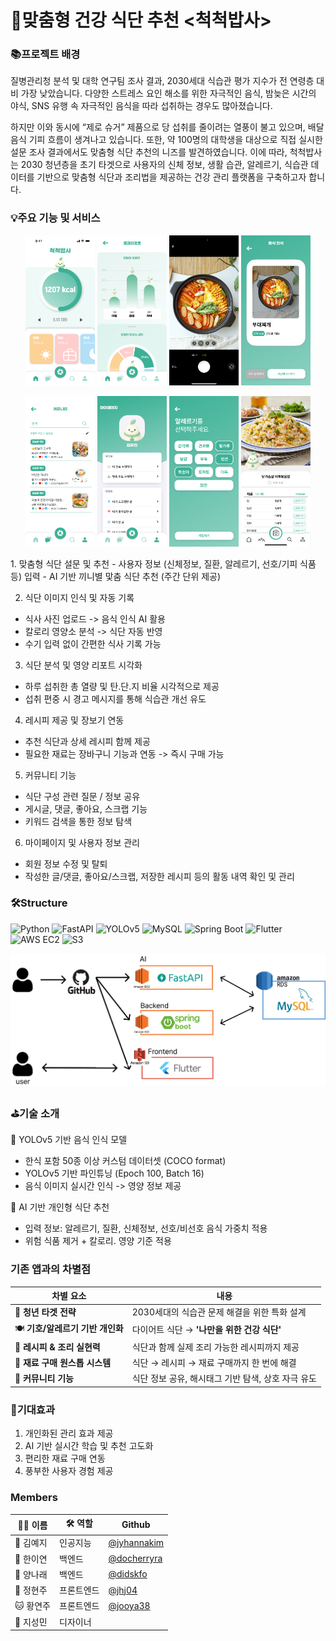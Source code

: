 # 🥗맞춤형 건강 식단 추천 <척척밥사>

### 📚프로젝트 배경
 질병관리청 분석 및 대학 연구팀 조사 결과, 2030세대 식습관 평가 지수가 전 연령층 대비 가장 낮았습니다. 다양한 스트레스 요인 해소를 위한 자극적인 음식, 밤늦은 시간의 야식, SNS 유행 속 자극적인 음식을 따라 섭취하는 경우도 많아졌습니다.
 
 하지만 이와 동시에 “제로 슈거” 제품으로 당 섭취를 줄이려는 열풍이 불고 있으며, 배달 음식 기피 흐름이 생겨나고 있습니다. 또한, 약 100명의 대학생을 대상으로 직접 실시한 설문 조사 결과에서도 맞춤형 식단 추천의 니즈를 발견하였습니다. 
 이에 따라, 척척밥사는 2030 청년층을 초기 타겟으로 사용자의 신체 정보, 생활 습관, 알레르기, 식습관 데이터를 기반으로 맞춤형 식단과 조리법을 제공하는 건강 관리 플랫폼을 구축하고자 합니다.

 ### 💡주요 기능 및 서비스
 <p align="center">
  <img src="assets/mainpage.png" width="22%" />
  <img src="assets/report.png" width="22%" />
  <img src="assets/camera.png" width="22%" />
  <img src="assets/food_recognize.png" width="22%" />
</p>

<p align="center">
  <img src="assets/community.png" width="22%" />
  <img src="assets/mypage.png" width="22%" />
  <img src="assets/allergy.png" width="22%" />
  <img src="assets/recipe.png" width="22%" />
</p>
 1. 맞춤형 식단 설문 및 추천
 - 사용자 정보 (신체정보, 질환, 알레르기, 선호/기피 식품 등) 입력
 - AI 기반 끼니별 맟춤 식단 추천 (주간 단위 제공)


 2. 식단 이미지 인식 및 자동 기록
- 식사 사진 업로드 -> 음식 인식 AI 활용
- 칼로리 영양소 분석 -> 식단 자동 반영
- 수기 입력 없이 간편한 식사 기록 가능

 3. 식단 분석 및 영양 리포트 시각화
- 하루 섭취한 총 열량 및 탄.단.지 비율 시각적으로 제공
- 섭취 편중 시 경고 메시지를 통해 식습관 개선 유도

 4. 레시피 제공 및 장보기 연동
- 추천 식단과 상세 레시피 함께 제공
- 필요한 재료는 장바구니 기능과 연동 -> 즉시 구매 가능

 5. 커뮤니티 기능
- 식단 구성 관련 질문 / 정보 공유
- 게시글, 댓글, 좋아요, 스크랩 기능
- 키워드 검색을 통한 정보 탐색

 6. 마이페이지 및 사용자 정보 관리
 - 회원 정보 수정 및 탈퇴
 - 작성한 글/댓글, 좋아요/스크랩, 저장한 레시피 등의 활동 내역 확인 및 관리

### 🛠️Structure
![Python](https://img.shields.io/badge/Python-3.11-blue?logo=python&logoColor=white)
![FastAPI](https://img.shields.io/badge/FastAPI-00C7B7?logo=fastapi&logoColor=white)
![YOLOv5](https://img.shields.io/badge/YOLOv5-CustomModel-red)
![MySQL](https://img.shields.io/badge/MySQL-4479A1?logo=mysql&logoColor=white)
![Spring Boot](https://img.shields.io/badge/Spring%20Boot-6DB33F?logo=springboot&logoColor=white)
![Flutter](https://img.shields.io/badge/Flutter-02569B?logo=flutter&logoColor=white)
![AWS EC2](https://img.shields.io/badge/AWS%20EC2-FF9900?logo=amazon-aws&logoColor=white)
![S3](https://img.shields.io/badge/AWS%20S3-569A31?logo=amazon-s3&logoColor=white)




![structure](./assets/structure.png)

 ### ⛳️기술 소개
🍛 YOLOv5 기반 음식 인식 모델
 - 한식 포함 50종 이상 커스텀 데이터셋 (COCO format)
 - YOLOv5 기반 파인튜닝 (Epoch 100, Batch 16)
 - 음식 이미지 실시간 인식 -> 영양 정보 제공

🧠 AI 기반 개인형 식단 추천
 - 입력 정보: 알레르기, 질환, 신체정보, 선호/비선호 음식 가중치 적용
 - 위험 식품 제거 + 칼로리. 영양 기준 적용

### 기존 앱과의 차별점
| 차별 요소                  | 내용                             |
| ---------------------- | ------------------------------ |
| 🎯 **청년 타겟 전략**        | 2030세대의 식습관 문제 해결을 위한 특화 설계    |
| 🍽️ **기호/알레르기 기반 개인화** | 다이어트 식단 → **'나만을 위한 건강 식단'**   |
| 🍳 **레시피 & 조리 실현력**    | 식단과 함께 실제 조리 가능한 레시피까지 제공      |
| 🛒 **재료 구매 원스톱 시스템**   | 식단 → 레시피 → 재료 구매까지 한 번에 해결     |
| 💬 **커뮤니티 기능**         | 식단 정보 공유, 해시태그 기반 탐색, 상호 자극 유도 |


### 🌱기대효과
1. 개인화된 관리 효과 제공
2. AI 기반 실시간 학습 및 추천 고도화
3. 편리한 재료 구매 연동
4. 풍부한 사용자 경험 제공

### Members
| 🧑‍💻 이름 | 🛠 역할 |  Github |
|---------|------|-------------|
| 🐼 김예지 | 인공지능 |[@jyhannakim](https://github.com/jyhannakim)|
| 🐤 한이연 | 백엔드 |[@docherryra](https://github.com/docherryra)  |
| 🐏 양나래 | 백엔드 |[@didskfo](https://github.com/didskfo)  |
| 🐰 정현주 | 프론트엔드 | [@jhj04](https://github.com/jhj04) |
| 🐱 황연주 | 프론트엔드 |[@jooya38](https://github.com/jooya38)  |
| 🐨 지성민 | 디자이너 |  |
